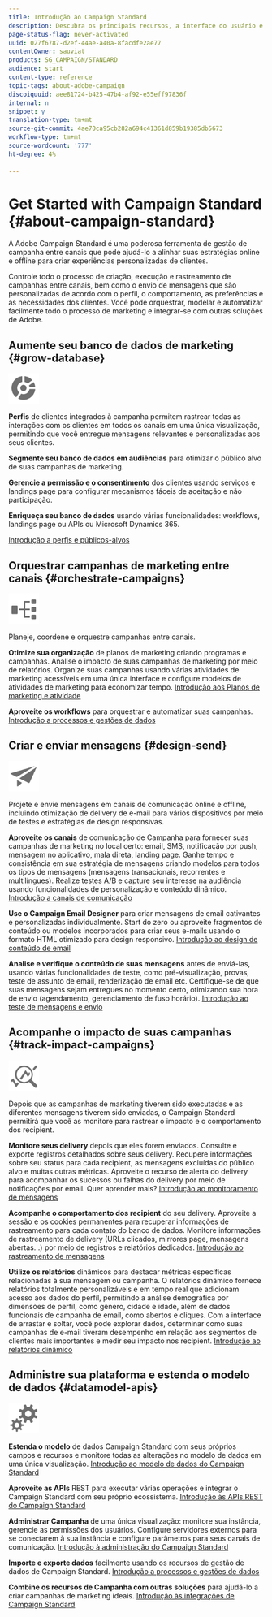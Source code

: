 ```yaml
---
title: Introdução ao Campaign Standard
description: Descubra os principais recursos, a interface do usuário e as diretrizes globais.
page-status-flag: never-activated
uuid: 027f6787-d2ef-44ae-a40a-8facdfe2ae77
contentOwner: sauviat
products: SG_CAMPAIGN/STANDARD
audience: start
content-type: reference
topic-tags: about-adobe-campaign
discoiquuid: aee81724-b425-47b4-af92-e55eff97836f
internal: n
snippet: y
translation-type: tm+mt
source-git-commit: 4ae70ca95cb282a694c41361d859b19385db5673
workflow-type: tm+mt
source-wordcount: '777'
ht-degree: 4%

---
```



# Get Started with Campaign Standard {#about-campaign-standard}

A Adobe Campaign Standard é uma poderosa ferramenta de gestão de campanha entre canais que pode ajudá-lo a alinhar suas estratégias online e offline para criar experiências personalizadas de clientes.

Controle todo o processo de criação, execução e rastreamento de campanhas entre canais, bem como o envio de mensagens que são personalizadas de acordo com o perfil, o comportamento, as preferências e as necessidades dos clientes. Você pode orquestrar, modelar e automatizar facilmente todo o processo de marketing e integrar-se com outras soluções de Adobe.

## Aumente seu banco de dados de marketing {#grow-database}

<img width="60px" alt="condições" src="assets/icon_segment.svg"/>

**Perfis** de clientes integrados à campanha permitem rastrear todas as interações com os clientes em todos os canais em uma única visualização, permitindo que você entregue mensagens relevantes e personalizadas aos seus clientes.

**Segmente seu banco de dados em audiências** para otimizar o público alvo de suas campanhas de marketing.

**Gerencie a permissão e o consentimento** dos clientes usando serviços e landings page para configurar mecanismos fáceis de aceitação e não participação.

**Enriqueça seu banco de dados** usando várias funcionalidades: workflows, landings page ou APIs ou Microsoft Dynamics 365.

[Introdução a perfis e públicos-alvos](../../audiences/using/get-started-profiles-and-audiences.md)

## Orquestrar campanhas de marketing entre canais {#orchestrate-campaigns}

<img width="60px" alt="condições" src="assets/icon_workflows.svg"/>

Planeje, coordene e orquestre campanhas entre canais.

**Otimize sua organização** de planos de marketing criando programas e campanhas. Analise o impacto de suas campanhas de marketing por meio de relatórios. Organize suas campanhas usando várias atividades de marketing acessíveis em uma única interface e configure modelos de atividades de marketing para economizar tempo. [Introdução aos Planos de marketing e atividade](../../start/using/programs-and-campaigns.md)

**Aproveite os workflows** para orquestrar e automatizar suas campanhas. [Introdução a processos e gestões de dados](../../automating/using/get-started-workflows.md)

## Criar e enviar mensagens {#design-send}

<img width="60px" alt="condições" src="assets/icon_send.svg"/>

Projete e envie mensagens em canais de comunicação online e offline, incluindo otimização de delivery de e-mail para vários dispositivos por meio de testes e estratégias de design responsivas.

**Aproveite os canais** de comunicação de Campanha para fornecer suas campanhas de marketing no local certo: email, SMS, notificação por push, mensagem no aplicativo, mala direta, landing page. Ganhe tempo e consistência em sua estratégia de mensagens criando modelos para todos os tipos de mensagens (mensagens transacionais, recorrentes e multilíngues). Realize testes A/B e capture seu interesse na audiência usando funcionalidades de personalização e conteúdo dinâmico. [Introdução a canais de comunicação](../../channels/using/get-started-communication-channels.md)

**Use o Campaign Email Designer** para criar mensagens de email cativantes e personalizadas individualmente. Start do zero ou aproveite fragmentos de conteúdo ou modelos incorporados para criar seus e-mails usando o formato HTML otimizado para design responsivo. [Introdução ao design de conteúdo de email](../../designing/using/designing-content-in-adobe-campaign.md)

**Analise e verifique o conteúdo de suas mensagens** antes de enviá-las, usando várias funcionalidades de teste, como pré-visualização, provas, teste de assunto de email, renderização de email etc. Certifique-se de que suas mensagens sejam entregues no momento certo, otimizando sua hora de envio (agendamento, gerenciamento de fuso horário). [Introdução ao teste de mensagens e envio](../../sending/using/get-started-sending-messages.md)

## Acompanhe o impacto de suas campanhas {#track-impact-campaigns}

<img width="60px" alt="condições" src="assets/icon_report.svg"/>

Depois que as campanhas de marketing tiverem sido executadas e as diferentes mensagens tiverem sido enviadas, o Campaign Standard permitirá que você as monitore para rastrear o impacto e o comportamento dos recipient.

**Monitore seus delivery** depois que eles forem enviados. Consulte e exporte registros detalhados sobre seus delivery. Recupere informações sobre seu status para cada recipient, as mensagens excluídas do público alvo e muitas outras métricas.
Aproveite o recurso de alerta do delivery para acompanhar os sucessos ou falhas do delivery por meio de notificações por email. Quer aprender mais? [Introdução ao monitoramento de mensagens](../../sending/using/monitoring-a-delivery.md)

**Acompanhe o comportamento dos recipient** do seu delivery. Aproveite a sessão e os cookies permanentes para recuperar informações de rastreamento para cada contato do banco de dados. Monitore informações de rastreamento de delivery (URLs clicados, mirrores page, mensagens abertas...) por meio de registros e relatórios dedicados. [Introdução ao rastreamento de mensagens](../../sending/using/tracking-messages.md)

**Utilize os relatórios** dinâmicos para destacar métricas específicas relacionadas à sua mensagem ou campanha. O relatórios dinâmico fornece relatórios totalmente personalizáveis e em tempo real que adicionam acesso aos dados do perfil, permitindo a análise demográfica por dimensões de perfil, como gênero, cidade e idade, além de dados funcionais de campanha de email, como abertos e cliques. Com a interface de arrastar e soltar, você pode explorar dados, determinar como suas campanhas de e-mail tiveram desempenho em relação aos segmentos de clientes mais importantes e medir seu impacto nos recipient. [Introdução ao relatórios dinâmico](../../reporting/using/about-dynamic-reports.md)

## Administre sua plataforma e estenda o modelo de dados {#datamodel-apis}

<img width="60px" alt="condições" src="assets/icon_admin.svg"/>

**Estenda o modelo** de dados Campaign Standard com seus próprios campos e recursos e monitore todas as alterações no modelo de dados em uma única visualização. [Introdução ao modelo de dados do Campaign Standard](../../developing/using/get-started-data-model.md)

**Aproveite as APIs** REST para executar várias operações e integrar o Campaign Standard com seu próprio ecossistema. [Introdução às APIs REST do Campaign Standard](../../api/using/get-started-apis.md)

**Administrar Campanha** de uma única visualização: monitore sua instância, gerencie as permissões dos usuários. Configure servidores externos para se conectarem à sua instância e configure parâmetros para seus canais de comunicação. [Introdução à administração do Campaign Standard](../../administration/using/get-started-campaign-administration.md)

**Importe e exporte dados** facilmente usando os recursos de gestão de dados de Campaign Standard. [Introdução a processos e gestões de dados](../../automating/using/get-started-workflows.md)

**Combine os recursos de Campanha com outras soluções** para ajudá-lo a criar campanhas de marketing ideais. [Introdução às integrações de Campaign Standard](../../integrating/using/get-started-campaign-integrations.md)
